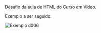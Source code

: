Desafio da aula de HTML do Curso em Vídeo.

Exemplo a ser  seguido:

![Exemplo d006](https://github.com/user-attachments/assets/27f12df1-5dbd-49c0-bdb7-584009957c52)
